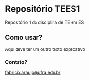 # Repositório TEES1
Repositório 1 da disciplina de TE em ES

## Como usar?
Aqui deve ter um outro texto explicativo

### Contato?
fabricio.araujo@ufra.edu.br
